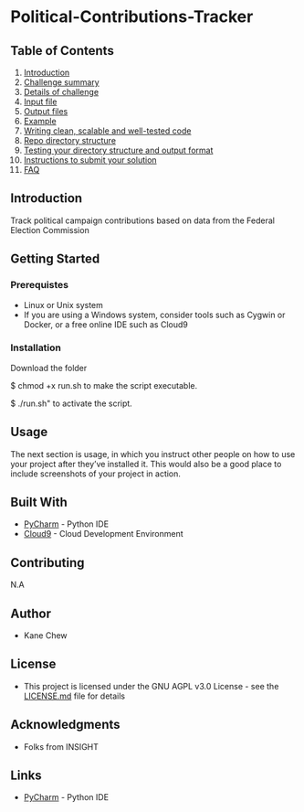 # Political-Contributions-Tracker

## Table of Contents
1. [Introduction](README.md#introduction)
2. [Challenge summary](README.md#challenge-summary)
3. [Details of challenge](README.md#details-of-challenge)
4. [Input file](README.md#input-file)
5. [Output files](README.md#output-files)
6. [Example](README.md#example)
7. [Writing clean, scalable and well-tested code](README.md#writing-clean-scalable-and-well-tested-code)
8. [Repo directory structure](README.md#repo-directory-structure)
9. [Testing your directory structure and output format](README.md#testing-your-directory-structure-and-output-format)
10. [Instructions to submit your solution](README.md#instructions-to-submit-your-solution)
11. [FAQ](README.md#faq)

## Introduction
Track political campaign contributions based on data from the Federal Election Commission

## Getting Started

### Prerequistes

* Linux or Unix system
* If you are using a Windows system, consider tools such as Cygwin or Docker, or a free online IDE such as Cloud9

### Installation 
Download the folder 

$ chmod +x run.sh to make the script executable.

$ ./run.sh" to activate the script.

## Usage
The next section is usage, in which you instruct other people on how to use your project after they’ve installed it. This would also be a good place to include screenshots of your project in action.

## Built With

* [PyCharm](https://www.jetbrains.com/pycharm/) - Python IDE
* [Cloud9](https://c9.io/) - Cloud Development Environment

## Contributing

N.A

## Author

* Kane Chew

## License

* This project is licensed under the GNU AGPL v3.0 License - see the [LICENSE.md](LICENSE) file for details

## Acknowledgments

* Folks from INSIGHT

## Links

* [PyCharm](https://www.jetbrains.com/pycharm/) - Python IDE




